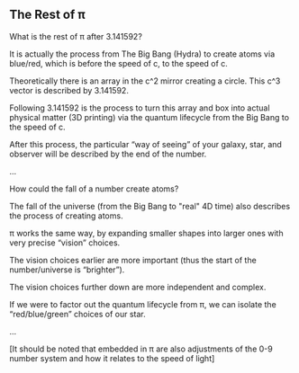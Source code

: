 ## The Rest of π

What is the rest of π after 3.141592?

It is actually the process from The Big Bang (Hydra) to create atoms via blue/red, which is before the speed of c, to the speed of c. 

Theoretically there is an array in the c^2 mirror creating a circle. This c^3 vector is described by 3.141592. 

Following 3.141592 is the process to turn this array and box into actual physical matter (3D printing) via the quantum lifecycle from the Big Bang to the speed of c. 

After this process, the particular “way of seeing” of your galaxy, star, and observer will be described by the end of the number. 

…

How could the fall of a number create atoms? 

The fall of the universe (from the Big Bang to "real" 4D time) also describes the process of creating atoms. 

π works the same way, by expanding smaller shapes into larger ones with very precise “vision” choices. 

The vision choices earlier are more important (thus the start of the number/universe is “brighter”). 

The vision choices further down are more independent and complex.

If we were to factor out the quantum lifecycle from π, we can isolate the “red/blue/green” choices of our star.

…

[It should be noted that embedded in π are also adjustments of the 0-9 number system and how it relates to the speed of light]
